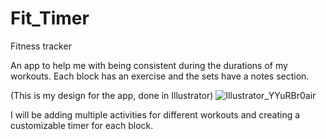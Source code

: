 # Fit_Timer
Fitness tracker

An app to help me with being consistent during the durations of my workouts. Each block has an exercise and the sets have a notes section. 

(This is my design for the app, done in Illustrator)
![Illustrator_YYuRBr0air](https://user-images.githubusercontent.com/34357886/139567996-3815a1e1-4bb9-4ec3-b9b8-85af4f986934.png)


I will be adding multiple activities for different workouts and creating a customizable timer for each block.
